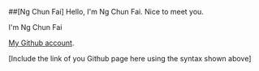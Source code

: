 ##[Ng Chun Fai]
Hello, I'm Ng Chun Fai. Nice to meet you.

I'm Ng Chun Fai

[My Github account](http://www.github.com/NgChunFai23030752d/).

[Include the link of you Github page here using the syntax shown above]
